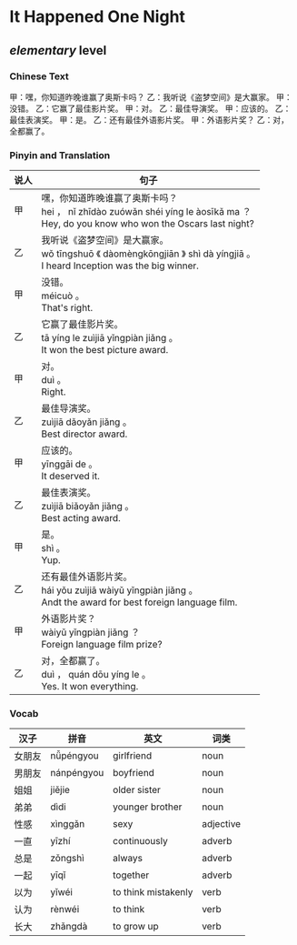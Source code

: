 # It Happened One Night
## *elementary* level

### Chinese Text
甲：嘿，你知道昨晚谁赢了奥斯卡吗？
乙：我听说《盗梦空间》是大赢家。
甲：没错。
乙：它赢了最佳影片奖。
甲：对。
乙：最佳导演奖。
甲：应该的。
乙：最佳表演奖。
甲：是。
乙：还有最佳外语影片奖。
甲：外语影片奖？
乙：对，全都赢了。

### Pinyin and Translation
|说人|句子|
|----|----|
|甲|嘿，你知道昨晚谁赢了奥斯卡吗？<br />hei ， nǐ zhīdào zuówǎn shéi yíng le àosīkǎ ma ？<br />Hey, do you know who won the Oscars last night?|
|乙|我听说《盗梦空间》是大赢家。<br />wǒ tīngshuō 《 dàomèngkōngjiān 》 shì dà yíngjiā 。<br />I heard Inception was the big winner.|
|甲|没错。<br />méicuò 。<br />That's right.|
|乙|它赢了最佳影片奖。<br />tā yíng le zuìjiā yǐngpiàn jiǎng 。<br />It won the best picture award.|
|甲|对。<br />duì 。<br />Right.|
|乙|最佳导演奖。<br />zuìjiā dǎoyǎn jiǎng 。<br />Best director award.|
|甲|应该的。<br />yīnggāi de 。<br />It deserved it.|
|乙|最佳表演奖。<br />zuìjiā biǎoyǎn jiǎng 。<br />Best acting award.|
|甲|是。<br />shì 。<br />Yup.|
|乙|还有最佳外语影片奖。<br />hái yǒu zuìjiā wàiyǔ yǐngpiàn jiǎng 。<br />Andt the award for best foreign language film.|
|甲|外语影片奖？<br />wàiyǔ yǐngpiàn jiǎng ？<br />Foreign language film prize?|
|乙|对，全都赢了。<br />duì ， quán dōu yíng le 。<br />Yes. It won everything.|
### Vocab
|汉子|拼音|英文|词类|
|----|----|----|----|
|女朋友|nǚpéngyou|girlfriend|noun|
|男朋友|nánpéngyou|boyfriend|noun|
|姐姐|jiějie|older sister|noun|
|弟弟|dìdi|younger brother|noun|
|性感|xìnggǎn|sexy|adjective|
|一直|yīzhí|continuously|adverb|
|总是|zǒngshì|always|adverb|
|一起|yīqǐ|together|adverb|
|以为|yǐwéi|to think mistakenly|verb|
|认为|rènwéi|to think|verb|
|长大|zhǎngdà|to grow up|verb|